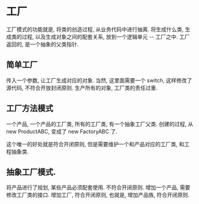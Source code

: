 # 工厂

工厂模式的功能就是, 将类的创造过程, 从业务代码中进行抽离. 将生成什么类, 生成类的过程, 以及生成对象之间的配套关系, 放到一个逻辑单元 -- 工厂之中. 工厂返回的, 是一个抽象的父类指针.

## 简单工厂

传入一个参数, 让工厂生成对应的对象. 当然, 这里面需要一个 switch, 这样修改了源代码, 不符合开放封闭原则. 生产所有的对象, 工厂类的责任过重.

## 工厂方法模式

一个产品, 一个产品的工厂类, 所有的工厂类, 有一个抽象工厂父类. 创建的过程, 从 new ProductABC, 变成了 new FactoryABC 了.

这个唯一的好处就是符合开闭原则, 但是需要维护一个和产品对应的工厂类, 和工程抽象类.

## 抽象工厂模式.

将产品进行了规划, 某些产品必须配套使用. 不符合开闭原则. 增加一个产品, 需要修改工厂类的接口. 增加工厂, 符合开闭原则, 也就是, 增加产品族, 符合开闭原则.